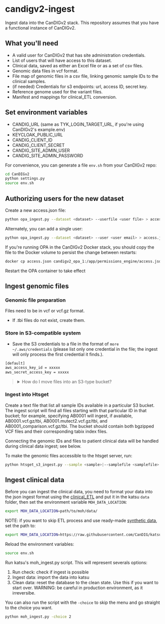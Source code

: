 # candigv2-ingest

Ingest data into the CanDIGv2 stack. This repository assumes that you have a functional instance of CanDIGv2.

## What you'll need

* A valid user for CanDIGv2 that has site administration credentials.
* List of users that will have access to this dataset.
* Clinical data, saved as either an Excel file or as a set of csv files.
* Genomic data files in vcf format.
* File map of genomic files in a csv file, linking genomic sample IDs to the clinical samples.
* (if needed) Credentials for s3 endpoints: url, access ID, secret key.
* Reference genome used for the variant files.
* Manifest and mappings for clinical_ETL conversion.

## Set environment variables

* CANDIG_URL (same as TYK_LOGIN_TARGET_URL, if you're using CanDIGv2's example.env)
* KEYCLOAK_PUBLIC_URL
* CANDIG_CLIENT_ID
* CANDIG_CLIENT_SECRET
* CANDIG_SITE_ADMIN_USER
* CANDIG_SITE_ADMIN_PASSWORD

For convenience, you can generate a file `env.sh` from your CanDIGv2 repo:

```bash
cd CanDIGv2
python settings.py
source env.sh
```

## Authorizing users for the new dataset

Create a new access.json file:

```bash
python opa_ingest.py --dataset <dataset> --userfile <user file> > access.json
```

Alternately, you can add a single user:

```bash
python opa_ingest.py --dataset <dataset> --user <user email> > access.json
```

If you're running OPA in the CanDIGv2 Docker stack, you should copy the file to the Docker volume to persist the change between restarts:

```bash
docker cp access.json candigv2_opa_1:/app/permissions_engine/access.json
```

Restart the OPA container to take effect

## Ingest genomic files

### Genomic file preparation

Files need to be in vcf or vcf.gz format.

* If .tbi files do not exist, create them.

### Store in S3-compatible system

* Save the S3 credentials to a file in the format of `more ~/.aws/credentials` (please list only one credential in the file; the ingest will only process the first credential it finds.).

```bash
[default]
aws_access_key_id = xxxxx
aws_secret_access_key = xxxxx
```

<blockquote><details><summary>How do I move files into an S3-type bucket?</summary>
Ingest files into S3-compatible stores one endpoint/bucket at a time.

```bash
python s3_ingest.py --sample <sample>|--samplefile <samplefile> --endpoint <S3 endpoint> --bucket <S3 bucket> --awsfile <aws credentials>
```

</details></blockquote>

### Ingest into Htsget

Create a text file that list all sample IDs available in a particular S3 bucket. The ingest script will find all files starting with that particular ID in that bucket; for example, specifying AB0001 will ingest, if available, AB0001.vcf.gz/tbi, AB0001.mutect2.vcf.gz/tbi, and AB0001_comparison.vcf.gz/tbi. The bucket should contain both bgzipped VCF files and their corresponding tabix index files.

Connecting the genomic IDs and files to patient clinical data will be handled during clinical data ingest; see below.

To make the genomic files accessible to the htsget server, run:

```bash
python htsget_s3_ingest.py --sample <sample>|--samplefile <samplefile> --dataset <dataset>  --awsfile <aws credentials> --endpoint <S3 endpoint> --bucket <S3 bucket> --prefix <optional, prefix for files in S3 bucket> --reference <reference genome, either hg37 or hg38>
```

## Ingest clinical data

Before you can ingest the clinical data, you need to format your data into the json ingest format using the [clinical_ETL](https://github.com/CanDIG/clinical_ETL_data) and put it in the katsu `data` folder, then set the environment variable `MOH_DATA_LOCATION`:

```bash
export MOH_DATA_LOCATION=path/to/moh/data/
```

NOTE: if you want to skip ETL process and use ready-made [synthetic data](https://github.com/CanDIG/katsu/tree/develop/chord_metadata_service/mohpackets/data/small_dataset/synthetic_data), set the path to:

```bash
export MOH_DATA_LOCATION=https://raw.githubusercontent.com/CanDIG/katsu/develop/chord_metadata_service/mohpackets/data/small_dataset/synthetic_data/
```

Reload the environment variables:

```bash
source env.sh
```

Run katsu's moh_ingest.py script. This will represent severals options:

1. Run check: check if ingest is possible
2. Ingest data: import the data into katsu
3. Clean data: reset the database to the clean state. Use this if you want to start over. WARNING: be careful in production environment, as it irreversibe.

You can also run the script with the `-choice` to skip the menu and go straight to the choice you want.

```bash
python moh_ingest.py -choice 2
```
